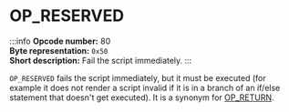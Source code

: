 # OP_RESERVED
:::info
**Opcode number:** 80  
**Byte representation:** `0x50`  
**Short description:** Fail the script immediately.
:::

`OP_RESERVED` fails the script immediately, but it must be executed (for example it does not render a script invalid if it is in a branch of an if/else statement that doesn't get executed). It is a synonym for [OP_RETURN](./OP_RETURN.md).
